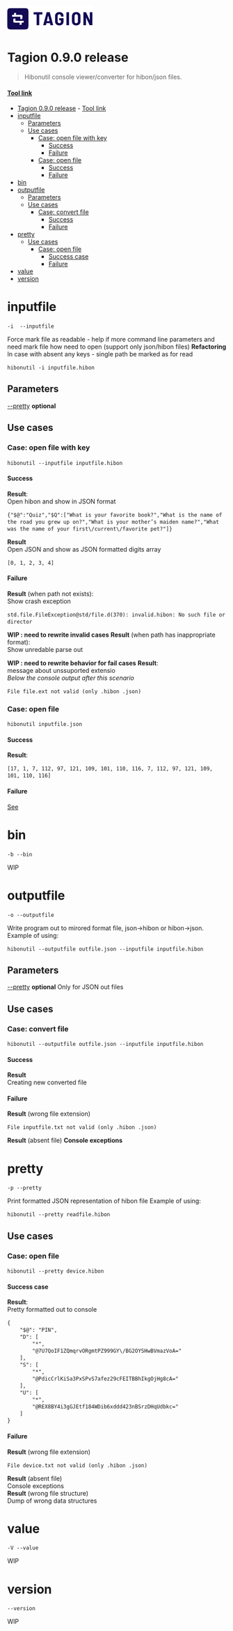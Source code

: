 <a href="https://tagion.org"><img alt="tagion logo" src="https://github.com/tagion/resources/raw/master/branding/logomark.svg?sanitize=true" alt="tagion.org" height="60"></a>
# Tagion 0.9.0 release
>Hibonutil console viewer/converter for hibon/json files.
#### [Tool link](https://github.com/tagion/tagion)
- [Tagion 0.9.0 release](#tagion-090-release)
      - [Tool link](#tool-link)
- [inputfile](#inputfile)
  - [Parameters](#parameters)
  - [Use cases](#use-cases)
    - [Case: open file with key](#case-open-file-with-key)
      - [Success](#success)
      - [Failure](#failure)
    - [Case: open file](#case-open-file)
      - [Success](#success-1)
      - [Failure](#failure-1)
- [bin](#bin)
- [outputfile](#outputfile)
  - [Parameters](#parameters-1)
  - [Use cases](#use-cases-1)
    - [Case: convert file](#case-convert-file)
      - [Success](#success-2)
      - [Failure](#failure-2)
- [pretty](#pretty)
  - [Use cases](#use-cases-2)
    - [Case: open file](#case-open-file-1)
      - [Success case](#success-case)
      - [Failure](#failure-3)
- [value](#value)
- [version](#version)

# inputfile
```
-i  --inputfile
```
Force mark file as readable - help if more command line parameters and need mark file how need to open (support only json/hibon files) **Refactoring**
In case with absent any keys - single path be marked as for read
```
hibonutil -i inputfile.hibon
```
## Parameters
[--pretty](#pretty) **optional**

## Use cases

###  Case: open file with key
```
hibonutil --inputfile inputfile.hibon
```
#### Success
**Result**:
<br>Open hibon and show in JSON format
```
{"$@":"Quiz","$Q":["What is your favorite book?","What is the name of the road you grew up on?","What is your mother’s maiden name?","What was the name of your first\/current\/favorite pet?"]}
```
**Result**
<br>Open JSON and show as JSON formatted digits array
```
[0, 1, 2, 3, 4]
```

#### Failure
**Result** (when path not exists):
<br>Show crash exception
```
std.file.FileException@std/file.d(370): invalid.hibon: No such file or director
```

**WIP : need to rewrite invalid cases**
**Result** (when path has inappropriate format):
<br>Show unredable parse out

**WIP : need to rewrite behavior for fail cases**
**Result**:
<br>message about unssuported extensio
<br>_Below the console output after this scenario_
```
File file.ext not valid (only .hibon .json)
```

###  Case: open file
```
hibonutil inputfile.json
```
#### Success
**Result**:
```
[17, 1, 7, 112, 97, 121, 109, 101, 110, 116, 7, 112, 97, 121, 109, 101, 110, 116]
```
#### Failure
[See](#failure)

# bin
```
-b --bin
```
WIP

# outputfile
```
-o --outputfile
```
Write program out to mirored format file, json->hibon or hibon->json.
Example of using:
```
hibonutil --outputfile outfile.json --inputfile inputfile.hibon
```
## Parameters
[--pretty](#pretty) **optional** Only for JSON out files

## Use cases

###  Case: convert file
```
hibonutil --outputfile outfile.json --inputfile inputfile.hibon
```
#### Success
**Result**
<br>Creating new converted file

#### Failure
**Result** (wrong file extension)
```
File inputfile.txt not valid (only .hibon .json)
```
**Result** (absent file)
**Console exceptions**

# pretty
```
-p --pretty
```

Print formatted JSON representation of hibon file
Example of using:
```
hibonutil --pretty readfile.hibon
```
## Use cases

###  Case: open file
```
hibonutil --pretty device.hibon
```
#### Success case
**Result**:
<br>Pretty formatted out to console
```
{
    "$@": "PIN",
    "D": [
        "*",
        "@7U7QoIF1ZQmqrvORgmtPZ999GY\/BG2OYSHwBVmazVoA="
    ],
    "S": [
        "*",
        "@PdicCrlKiSa3PxSPvS7afez29cFEITBBhIkgOjHg8cA="
    ],
    "U": [
        "*",
        "@REX8BY4i3gGJEtf184WDib6xddd423nBSrzDHqUdbkc="
    ]
}
```

#### Failure
**Result** (wrong file extension)
```
File device.txt not valid (only .hibon .json)
```
**Result** (absent file)<br>
Console exceptions<br>
**Result** (wrong file structure)<br>
Dump of wrong data structures

# value
```
-V --value
```
WIP

# version
```
--version
```
WIP
